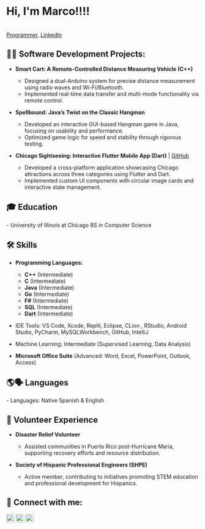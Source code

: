 # Hi, I'm Marco!!!!  
<br/>[Programmer](https://github.com/tinoco3), [LinkedIn](https://www.linkedin.com/in/tinoco-sosa6/)  

<h2>👨‍💻 Software Development Projects:</h2>

- <b>Smart Cart: A Remote-Controlled Distance Measuring Vehicle (C++)</b>  
  - Designed a dual-Arduino system for precise distance measurement using radio waves and Wi-Fi/Bluetooth.  
  - Implemented real-time data transfer and multi-mode functionality via remote control.  

- <b>Spellbound: Java’s Twist on the Classic Hangman</b>  
  - Developed an interactive GUI-based Hangman game in Java, focusing on usability and performance.  
  - Optimized game logic for speed and stability through rigorous testing.  

- <b>Chicago Sightseeing: Interactive Flutter Mobile App (Dart)</b> | [GitHub](https://github.com/tinoco3/Chicago-Sightseeing-App)
  - Developed a cross-platform application showcasing Chicago attractions across three categories using Flutter and Dart.
  - Implemented custom UI components with circular image cards and interactive state management.
    
<h2>🎓 Education</h2>  
- University of Illinois at Chicago  
   BS in Computer Science  


<h2>🛠️ Skills</h2>  

- **Programming Languages:**  
  - <b>C++</b> (Intermediate)  
  - <b>C</b> (Intermediate)  
  - <b>Java</b> (Intermediate)  
  - <b>Go</b> (Intermediate)  
  - <b>F#</b> (Intermediate)  
  - <b>SQL</b> (Intermediate)
  - <b>Dart</b> (Intermediate)  

- IDE Tools: VS Code, Xcode, Replit, Eclipse, CLion , RStudio, Android Studio, PyCharm, MySQLWorkbench, GitHub, IntelliJ
- Machine Learning: Intermediate (Supervised Learning, Data Analysis)
- **Microsoft Office Suite** (Advanced: Word, Excel, PowerPoint, Outlook, Access)  

<h2>🌎🗣️ Languages</h2> 
- Languages: Native Spanish & English  

<h2>🌟 Volunteer Experience</h2>  

- **Disaster Relief Volunteer**  
  - Assisted communities in Puerto Rico post-Hurricane Maria, supporting recovery efforts and resource distribution.  

- **Society of Hispanic Professional Engineers (SHPE)**  
  - Active member, contributing to initiatives promoting STEM education and professional development for Hispanics.  


<h2>🤝 Connect with me:</h2>

[<img align="left" alt="MarcoTinoco | LinkedIn" width="22px" src="https://cdn.jsdelivr.net/npm/simple-icons@v3/icons/linkedin.svg" />][linkedin]
[<img align="left" alt="MarcoTinoco | GitHub" width="22px" src="https://cdn.jsdelivr.net/npm/simple-icons@v3/icons/github.svg" />][github]
[<img align="left" alt="MarcoTinoco | Email" width="22px" src="https://cdn.jsdelivr.net/npm/simple-icons@v3/icons/gmail.svg" />][email]

[linkedin]: https://www.linkedin.com/in/tinoco-sosa6/
[github]: https://github.com/tinoco3
[email]: mailto:marcotinocososa@gmail.com
